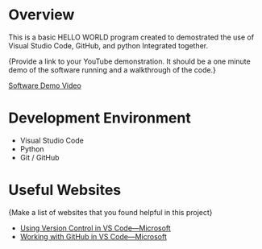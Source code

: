 # Overview

This is a basic HELLO WORLD program created to demostrated the use of Visual Studio Code, GitHub, and python Integrated together. 


{Provide a link to your YouTube demonstration.  It should be a one minute demo of the software running and a walkthrough of the code.}

[Software Demo Video](http://youtube.link.goes.here)

# Development Environment

* Visual Studio Code
* Python
* Git / GitHub

# Useful Websites

{Make a list of websites that you found helpful in this project}
* [Using Version Control in VS Code—Microsoft](https://code.visualstudio.com/docs/editor/versioncontrol)
* [Working with GitHub in VS Code—Microsoft](https://code.visualstudio.com/docs/editor/github)